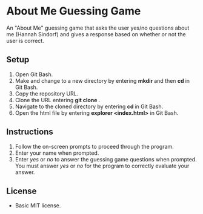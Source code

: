 # About Me Guessing Game
An "About Me" guessing game that asks the user yes/no questions about me (Hannah Sindorf) and gives a response based on whether or not the user is correct.

## Setup
1. Open Git Bash.
2. Make and change to a new directory by entering **mkdir <directory>** and then **cd <directory>** in Git Bash.
3. Copy the repository URL.
4. Clone the URL entering **git clone <URL>**.
5. Navigate to the cloned directory by entering **cd <directory>** in Git Bash.
6. Open the html file by entering **explorer <index.html>** in Git Bash.

## Instructions
1. Follow the on-screen prompts to proceed through the program.
2. Enter your name when prompted.
3. Enter _yes_ or _no_ to answer the guessing game questions when prompted. You must answer _yes_ or _no_ for the program to correctly evaluate your answer.

## License
- Basic MIT license.